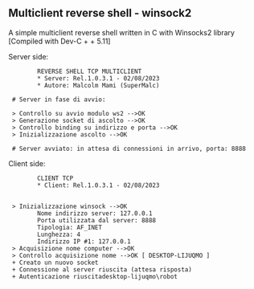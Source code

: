 ## Multiclient reverse shell - winsock2
A simple multiclient reverse shell written in C with Winsocks2 library
[Compiled with Dev-C + + 5.11]

Server side:
```
        REVERSE SHELL TCP MULTICLIENT
        * Server: Rel.1.0.3.1 - 02/08/2023
        * Autore: Malcolm Mami (SuperMalc)

 # Server in fase di avvio:

 > Controllo su avvio modulo ws2 -->OK
 > Generazione socket di ascolto -->OK
 > Controllo binding su indirizzo e porta -->OK
 > Inizializzazione ascolto -->OK

 # Server avviato: in attesa di connessioni in arrivo, porta: 8888
```

Client side:

```
        CLIENT TCP
        * Client: Rel.1.0.3.1 - 02/08/2023


 > Inizializzazione winsock -->OK
        Nome indirizzo server: 127.0.0.1
        Porta utilizzata dal server: 8888
        Tipologia: AF_INET
        Lunghezza: 4
        Indirizzo IP #1: 127.0.0.1
 > Acquisizione nome computer -->OK
 > Controllo acquisizione nome -->OK [ DESKTOP-LIJUQMO ]
 + Creato un nuovo socket
 + Connessione al server riuscita (attesa risposta)
 + Autenticazione riuscitadesktop-lijuqmo\robot

```
